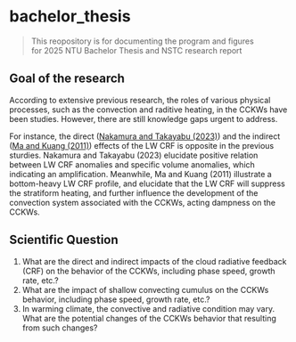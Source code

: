 # bachelor_thesis
> This reopository is for documenting the program and figures \
> for 2025 NTU Bachelor Thesis and NSTC research report

## Goal of the research
According to extensive previous research, the roles of various physical processes, such as the convection and raditive heating, in the CCKWs have been studies. However, there are still knowledge gaps urgent to address.

For instance, the direct (<a href="https://agupubs.onlinelibrary.wiley.com/doi/10.1029/2023GL105160">Nakamura and Takayabu (2023)</a>) and the indirect (<a href="https://agupubs.onlinelibrary.wiley.com/doi/full/10.1029/2011GL049734">Ma and Kuang (2011)</a>) effects of the LW CRF is opposite in the previous sturdies. Nakamura and Takayabu (2023) elucidate positive relation between LW CRF anomalies and specific volume anomalies, which indicating an amplification. Meanwhile, Ma and Kuang (2011) illustrate a bottom-heavy LW CRF profile, and elucidate that the LW CRF will suppress the stratiform heating, and further influence the development of the convection system associated with the CCKWs, acting dampness on the CCKWs.


## Scientific Question
1. What are the direct and indirect impacts of the cloud radiative feedback (CRF) on the behavior of the CCKWs, including phase speed, growth rate, etc.?
2. What are the impact of shallow convecting cumulus on the CCKWs behavior, including phase speed, growth rate, etc.?
3. In warming climate, the convective and radiative condition may vary. What are the potential changes of the CCKWs behavior that resulting from such changes?